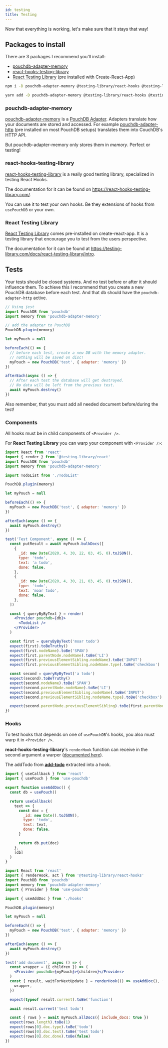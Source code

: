 ```yaml
---
id: testing
title: Testing
---
```


Now that everything is working, let's make sure that it stays that way!

## Packages to install

There are 3 packages I recommend you'll install:

- [pouchdb-adapter-memory](https://www.npmjs.com/package/pouchdb-adapter-memory)
- [react-hooks-testing-library](https://www.npmjs.com/package/@testing-library/react-hooks)
- [React Testing Library](https://www.npmjs.com/package/@testing-library/react) (pre installed with
  Create-React-App)

<!--DOCUSAURUS_CODE_TABS-->
<!--npm-->

```sh
npm i -D pouchdb-adapter-memory @testing-library/react-hooks @testing-library/react
```

<!--yarn-->

```sh
yarn add -D pouchdb-adapter-memory @testing-library/react-hooks @testing-library/react
```

<!--END_DOCUSAURUS_CODE_TABS-->

### pouchdb-adapter-memory

[pouchdb-adapter-memory](https://www.npmjs.com/package/pouchdb-adapter-memory) is a
[PouchDB Adapter](https://pouchdb.com/adapters.html). Adapters translate how your documents are stored and
accessed. For example [pouchdb-adapter-http](https://www.npmjs.com/package/pouchdb-adapter-http) (pre installed on
most PouchDB setups) translates them into CouchDB's HTTP API.

But pouchdb-adapter-memory only stores them in _memory_. Perfect or testing!

### react-hooks-testing-library

[react-hooks-testing-library](https://www.npmjs.com/package/@testing-library/react-hooks) is a really good testing
library, specialized in testing React Hooks.

The documentation for it can be found on https://react-hooks-testing-library.com/.

You can use it to test your own hooks. Be they extensions of hooks from `usePouchDB` or your own.

### React Testing Library

[React Testing Library](https://www.npmjs.com/package/@testing-library/react) comes pre-installed on
create-react-app. It is a testing library that encourage you to test from the users perspective.

The documentation for it can be found at https://testing-library.com/docs/react-testing-library/intro.

## Tests

Your tests should be closed systems. And no test before or after it should influence them. To achieve this I
recommend that you create a new PouchDB database before each test. And that db should have the
`pouchdb-adapter-http` active.

```javascript
// Using jest
import PouchDB from 'pouchdb'
import memory from 'pouchdb-adapter-memory'

// add the adapter to PouchDB
PouchDB.plugin(memory)

let myPouch = null

beforeEach(() => {
  // before each test, create a new DB with the memory adapter.
  // nothing will be saved on disc!
  myPouch = new PouchDB('test', { adapter: 'memory' })
})

afterEach(async () => {
  // After each test the database will get destroyed.
  // No data will be left from the previous test.
  await myPouch.destroy()
})
```

Also remember, that you must add all needed document before/during the test!

### Components

All hooks must be in child components of `<Provider />`.

For **React Testing Library** you can warp your component with `<Provider />`:

```jsx
import React from 'react'
import { render } from '@testing-library/react'
import PouchDB from 'pouchdb'
import memory from 'pouchdb-adapter-memory'

import TodoList from './TodoList'

PouchDB.plugin(memory)

let myPouch = null

beforeEach(() => {
  myPouch = new PouchDB('test', { adapter: 'memory' })
})

afterEach(async () => {
  await myPouch.destroy()
})

test('Test Component', async () => {
  const putResult = await myPouch.bulkDocs([
    {
      _id: new Date(2020, 4, 30, 22, 03, 45, 0).toJSON(),
      type: 'todo',
      text: 'a todo',
      done: false,
    },
    {
      _id: new Date(2020, 4, 30, 21, 03, 45, 0).toJSON(),
      type: 'todo',
      text: 'moar todo',
      done: false,
    },
  ])

  const { queryByByText } = render(
    <Provider pouchdb={db}>
      <TodoList />
    </Provider>
  )

  const first = queryByByText('moar todo')
  expect(first).toBeTruthy()
  expect(first.nodeName).toBe('SPAN')
  expect(first.parentNode.nodeName).toBe('LI')
  expect(first.previousElementSibling.nodeName).toBe('INPUT')
  expect(first.previousElementSibling.nodeName.type).toBe('checkbox')

  const second = queryByByText('a todo')
  expect(second).toBeTruthy()
  expect(second.nodeName).toBe('SPAN')
  expect(second.parentNode.nodeName).toBe('LI')
  expect(second.previousElementSibling.nodeName).toBe('INPUT')
  expect(second.previousElementSibling.nodeName.type).toBe('checkbox')

  expect(second.parentNode.previousElementSibling).toBe(first.parentNode)
})
```

### Hooks

To test hooks that depends on one of `usePouchDB`'s hooks, you also must warp it in `<Provider />`.

**react-hooks-testing-library**'s `renderHook` function can receive in the second argument a warper
([documented here](https://react-hooks-testing-library.com/usage/advanced-hooks#context)).

The addTodo from [**add-todo**](./add-todo) extracted into a hook.

```javascript
import { useCallback } from 'react'
import { usePouch } from 'use-pouchdb'

export function useAddDoc() {
  const db = usePouch()

  return useCallback(
    text => {
      const doc = {
        _id: new Date().toJSON(),
        type: 'todo',
        text: text,
        done: false,
      }

      return db.put(doc)
    },
    [db]
  )
}
```

```jsx
import React from 'react'
import { renderHook, act } from '@testing-library/react-hooks'
import PouchDB from 'pouchdb'
import memory from 'pouchdb-adapter-memory'
import { Provider } from 'use-pouchdb'

import { useAddDoc } from './hooks'

PouchDB.plugin(memory)

let myPouch = null

beforeEach(() => {
  myPouch = new PouchDB('test', { adapter: 'memory' })
})

afterEach(async () => {
  await myPouch.destroy()
})

test('add document', async () => {
  const wrapper = ({ children }) => (
    <Provider pouchdb={myPouch}>{children}</Provider>
  )
  const { result, waitForNextUpdate } = renderHook(() => useAddDoc(), {
    wrapper,
  })

  expect(typeof result.current).toBe('function')

  await result.current('test todo')

  const { rows } = await myPouch.allDocs({ include_docs: true })
  expect(rows.length).toBe(1)
  expect(rows[0].doc.type).toBe('todo')
  expect(rows[0].doc.text).toBe('test todo')
  expect(rows[0].doc.done).toBe(false)
})
```
